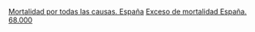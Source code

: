 [Mortalidad por todas las causas. España](https://momo.isciii.es/public/momo/dashboard/momo_dashboard.html)
[Exceso de mortalidad España. 68.000](https://www.eldiario.es/sociedad/muertes-semana-dispara-mortalidad-coronavirus-12-enero_1_5959361.html)
